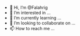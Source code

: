 - 👋 Hi, I’m @Falahrig
- 👀 I’m interested in ...
- 🌱 I’m currently learning ...
- 💞️ I’m looking to collaborate on ...
- 📫 How to reach me ...

<!---
Falahrig/Falahrig is a ✨ special ✨ repository because its `README.md` (this file) appears on your GitHub profile.
You can click the Preview link to take a look at your changes.
--->
